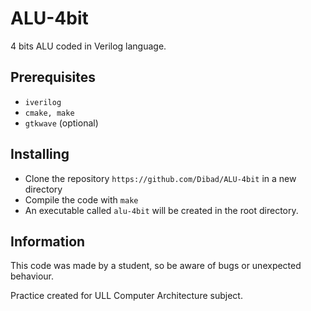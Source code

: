 # ALU-4bit
4 bits ALU coded in Verilog language.

## Prerequisites
* `iverilog`
* `cmake, make`
* `gtkwave` (optional)

## Installing

* Clone the repository `https://github.com/Dibad/ALU-4bit` in a new directory
* Compile the code with `make`
* An executable called `alu-4bit` will be created in the root directory.

## Information
This code was made by a student, so be aware of bugs or unexpected behaviour.

Practice created for ULL Computer Architecture subject.
